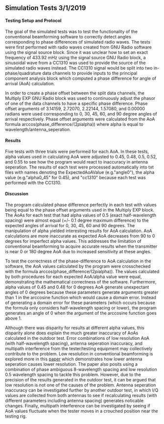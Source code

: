 ## Simulation Tests 3/1/2019

#### Testing Setup and Protocol
The goal of the simulated tests was to test the functionality of the conventional beamforming software to correctly detect angles corresponding to phase differences of simulated radio waves. The tests were first performed with radio waves created from GNU Radio software using the signal source block. Since it was unclear how to set an exact frequency of 433.92 mHz using the signal source GNU Radio block, a sinusoidal wave from a CC1310 was used to provide the source of the simulated radio waves instead. The CC1310 signal would be split into two in-phase/quadrature data channels to provide inputs to the principal component analysis block which computed a phase difference for angle of arrival (AoA) calculation.

In order to create a phase offset between the split data channels, the Multiply EXP GNU Radio block was used to continuously adjust the phasor of one of the data channels to have a specific phase difference. Phase offset arguments of 3.14159, 2.72070, 2.22144, 1.57080, and 0.00000 radians were used corresponding to 0, 30, 45, 60, and 90 degree angles of arrival respectively. Phase offset arguments were calculated from the AoA formula arccos(phase_difference/(2*pi*alpha)) where alpha is equal to wavelength/antenna_seperation.

#### Results
Five tests with three trials were performed for each AoA. In these tests, alpha values used in calculating AoA were adjusted to 0.45, 0.48, 0.5, 0.52, and 0.55 to see how the program would react to inaccuracy in antenna seperation. The results of each test were processed automatically into txt files with names denoting the ExpectedAoAValue (e.g."angle0"), the alpha value (e.g."alpha0_45" for 0.45), and "cc1310" because each test was performed with the CC1310.	
	
#### Discussion
The program calculated phase difference perfectly in each test with values being equal to the phase offset arguments used in the Multiply EXP block. The AoAs for each test that had alpha values of 0.5 (exact half-wavelength spacing) were almost equal (+/- 0.1 degree maximum difference) to the expected angles of arrival for 0, 30, 45, 60 and 90 degrees. The manipulation of alpha yielded interesting results for AoA calculation. AoA calculations are more inaccurate as expected AoA decreases from 90 to 0 degrees for imperfect alpha values. This addresses the  limitation of conventional beamforming to acquire accurate results when the transmitter is near 0 or 180 degree AoA due to increased sensitivity at these angles. 

To test the correctness of the phase-difference to AoA calculation in the software, the AoA values calculated by the program were crosschecked with the formula arccos(phase_difference/(2*pi*alpha)). The values calculated by both procedures for each expected AoA/alpha value were equal, demonstrating the mathematical correctness of the software. Furthermore, alpha values of 0.45 and 0.48 for 0 degrees AoA generate unexpectant angles of 0 degrees because these parameters generate arguments greater than 1 in the arccosine function which would cause a domain error. Instead of generating a domain error for these parameters (which occurs because the formula only considers half-wavelength spacing or lower), the program generates an angle of 0 when the argument of the arccosine function goes above 1.

Although there was disparity for results at different alpha values, this disparity alone does explain the much greater inaccuracy of AoAs calculated in the outdoor test. Error combinations of low resolution AoA (with half-wavelength spacing), antenna seperation inaccuracy, and multipath interference from the tester/testing equipment may collectively contribute to the problem. Low resolution in conventional beamforming is explored more in this [paper](https://core.ac.uk/download/pdf/78066545.pdf) which demonstrates how lower antenna seperation causes lower resolution. The paper also posits using a combination of phase ambiguous 8-wavelength spacing and low resolution 0.5 wavelength spacing to tackle this problem. However, due to the precision of the results generated in the outdoor test, it can be argued that low resolution is not one of the causes of the problem. Antenna seperation inaccuracy can be investigated further by another outdoor test, in which I/Q values are collected from both antennas to see if recalculating results (with different parameters including antenna spacing) generates noticable changes. Finally, multipath interference can be investigated by seeing if AoA values fluctuate when the tester moves in a crouched position near the testing rig.
